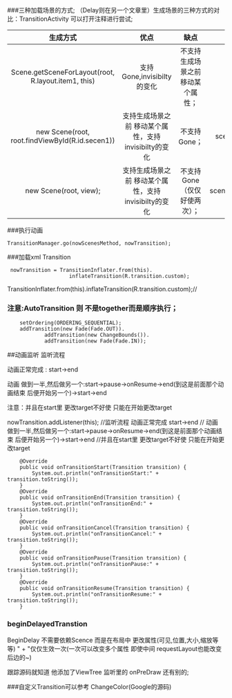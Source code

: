 ###三种加载场景的方式;
（Delay则在另一个文章里）生成场景的三种方式的对比：TransitionActivity 可以打开注释进行尝试;

| 生成方式 | 优点  | 缺点 | 案例 |
| :------------: |:---------------:| :-----:|:-----:|
|  Scene.getSceneForLayout(root, R.layout.item1, this)   | 支持Gone,invisibilty的变化 | 不支持生成场景之前  移动某个属性； | sceneByXml_FirstType |
| new Scene(root, root.findViewById(R.id.secen1))     | 支持生成场景之前  移动某个属性，支持invisibilty的变化        |  不支持Gone； | sceneByNowLayout_SecondType |
|  new Scene(root, view); | 支持生成场景之前  移动某个属性，支持invisibilty的变化     |   不支持Gone（仅仅好使两次）； | sceneByMyselfInflateXml_ThreeType |



###执行动画
 
    TransitionManager.go(nowScenesMethod, nowTransition);

###加载xml Transition

     nowTransition = TransitionInflater.from(this).
                        inflateTransition(R.transition.custom);

TransitionInflater.from(this).inflateTransition(R.transition.custom);// <!--默认是together 因为  new TransitionSet 默认就是together-->

### 注意:AutoTransition 则  不是together而是顺序执行；

        setOrdering(ORDERING_SEQUENTIAL);
        addTransition(new Fade(Fade.OUT)).
                addTransition(new ChangeBounds()).
                addTransition(new Fade(Fade.IN));




##动画监听 监听流程  

动画正常完成  :  start->end

动画 做到一半,然后做另一个:start->pause->onResume->end(到这是前面那个动画结束 后便开始另一个)->start->end

注意：并且在start里 更改target不好使  只能在开始更改target

 nowTransition.addListener(this);
 //监听流程  动画正常完成    start->end
    //   动画 做到一半,然后做另一个:start->pause->onResume->end(到这是前面那个动画结束 后便开始另一个)->start->end
    //并且在start里 更改target不好使  只能在开始更改target
    
        @Override
        public void onTransitionStart(Transition transition) {
            System.out.println("onTransitionStart:" + transition.toString());
        }
        @Override
        public void onTransitionEnd(Transition transition) {
            System.out.println("onTransitionEnd:" + transition.toString());
        }
        @Override
        public void onTransitionCancel(Transition transition) {
            System.out.println("onTransitionCancel:" + transition.toString());
        }
        @Override
        public void onTransitionPause(Transition transition) {
            System.out.println("onTransitionPause:" + transition.toString());
        }
        @Override
        public void onTransitionResume(Transition transition) {
            System.out.println("onTransitionResume:" + transition.toString());
        }
    

### beginDelayedTranstion

BeginDelay 不需要依赖Scence 而是在布局中 更改属性(可见,位置,大小,缩放等等) " +
        "仅仅生效一次(一次可以改变多个属性 即使中间 requestLayout也能改变后边的~)
        
跟踪源码就知道  他添加了ViewTree 监听里的 onPreDraw   还有别的;

###自定义Transition可以参考 ChangeColor(Google的源码)





